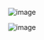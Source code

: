 ![image](https://github.com/pabloWIB/ESTATICA-51/assets/116923433/ead6bbb0-3512-454a-8977-479aaa17474d)

![image](https://github.com/pabloWIB/ESTATICA-51/assets/116923433/9199f89a-226c-4245-83a9-6a31e7802ab3)
